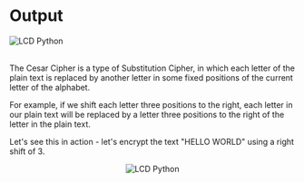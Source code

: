 # Output
<p style="text-align:left"><img width="" height="" src="https://i.ibb.co/G3M7gfs/Cesar.png" alt="LCD Python" border="0"></p>
<br>
The Cesar Cipher is a type of Substitution Cipher, in which each letter of the plain text is replaced by another letter in some fixed positions of the current letter of the alphabet.

For example, if we shift each letter three positions to the right, each letter in our plain text will be replaced by a letter three positions to the right of the letter in the plain text.

Let's see this in action - let's encrypt the text "HELLO WORLD" using a right shift of 3.
<p style="text-align:center"><img width="" height="" src="https://i.ibb.co/pZhqKpS/01-intro-01.jpg" alt="LCD Python" border="0"></p>
